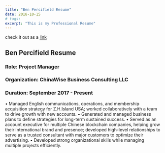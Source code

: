 ```yaml
---
title: "Ben Percifield Resume"
date: 2018-10-15
# tags:
excerpt: "This is my Professional Resume"
---
```


check it out as a [link](/images/Percifield_CV.pdf)

## Ben Percifield Resume

### Role: Project Manager
### Organization: ChinaWise Business Consulting LLC
### Duration: September 2017 - Present

•	Managed English communications, operations, and membership acquisition strategy for Z.H.Island USA; worked collaboratively with a team to drive growth with new accounts.
•	Generated and managed business plans to define strategies for long-term sustained success.
•	Served as an account executive for multiple Chinese blockchain companies, helping grow their international brand and presence; developed high-level relationships to serve as a trusted consultant with major customers to optimize their advertising.
•	Developed strong organizational skills while managing multiple projects efficiently.
